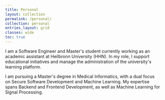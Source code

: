 ```yaml
---
title: Personal
layout: collection
permalink: /personal/
collection: personal
entries_layout: grid
classes: wide
toc: true
---
```


I am a Software Engineer and Master's student currently working as an academic assistant at Heilbronn University (HHN). 
In my role, I support educational initiatives and manage the administration of the university's learning platform.

I am pursuing a Master's degree in Medical Informatics, with a dual focus on Secure Software Development and Machine Learning. 
My expertise spans Backend and Frontend Development, as well as Machine Learning for Signal Processing.